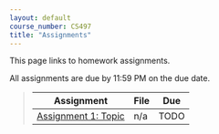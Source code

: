 ```yaml
---
layout: default
course_number: CS497
title: "Assignments"
---
```


This page links to homework assignments.

All assignments are due by 11:59 PM on the due date.

> Assignment | File | Due
> ---------- | ---- | ---
> [Assignment 1: Topic](assign01.html) | n/a | TODO
